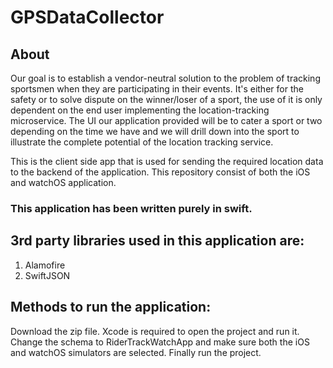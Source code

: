 # GPSDataCollector

## About

Our goal is to establish a vendor-neutral solution to the problem of tracking sportsmen when they are participating in their events. It's either for the safety or to solve dispute on the winner/loser of a sport, the use of it is only dependent on the end user implementing the location-tracking microservice. 
The UI our application provided will be to cater a sport or two depending on the time we have and we will drill down into the sport to illustrate the complete potential of the location tracking service.

This is the client side app that is used for sending the required location data to the backend of the application.
This repository consist of both the iOS and watchOS application.

### This application has been written purely in swift.

## 3rd party libraries used in this application are:
1) Alamofire
2) SwiftJSON

## Methods to run the application:
Download the zip file. Xcode is required to open the project and run it. Change the schema to RiderTrackWatchApp and make sure both the iOS and watchOS simulators are selected. Finally run the project.





